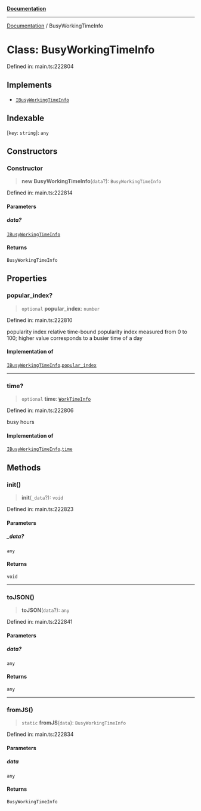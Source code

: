 [**Documentation**](../README.md)

***

[Documentation](../README.md) / BusyWorkingTimeInfo

# Class: BusyWorkingTimeInfo

Defined in: main.ts:222804

## Implements

- [`IBusyWorkingTimeInfo`](../interfaces/IBusyWorkingTimeInfo.md)

## Indexable

\[`key`: `string`\]: `any`

## Constructors

### Constructor

> **new BusyWorkingTimeInfo**(`data`?): `BusyWorkingTimeInfo`

Defined in: main.ts:222814

#### Parameters

##### data?

[`IBusyWorkingTimeInfo`](../interfaces/IBusyWorkingTimeInfo.md)

#### Returns

`BusyWorkingTimeInfo`

## Properties

### popular\_index?

> `optional` **popular\_index**: `number`

Defined in: main.ts:222810

popularity index
relative time-bound popularity index measured from 0 to 100;
higher value corresponds to a busier time of a day

#### Implementation of

[`IBusyWorkingTimeInfo`](../interfaces/IBusyWorkingTimeInfo.md).[`popular_index`](../interfaces/IBusyWorkingTimeInfo.md#popular_index)

***

### time?

> `optional` **time**: [`WorkTimeInfo`](WorkTimeInfo.md)

Defined in: main.ts:222806

busy hours

#### Implementation of

[`IBusyWorkingTimeInfo`](../interfaces/IBusyWorkingTimeInfo.md).[`time`](../interfaces/IBusyWorkingTimeInfo.md#time)

## Methods

### init()

> **init**(`_data`?): `void`

Defined in: main.ts:222823

#### Parameters

##### \_data?

`any`

#### Returns

`void`

***

### toJSON()

> **toJSON**(`data`?): `any`

Defined in: main.ts:222841

#### Parameters

##### data?

`any`

#### Returns

`any`

***

### fromJS()

> `static` **fromJS**(`data`): `BusyWorkingTimeInfo`

Defined in: main.ts:222834

#### Parameters

##### data

`any`

#### Returns

`BusyWorkingTimeInfo`
